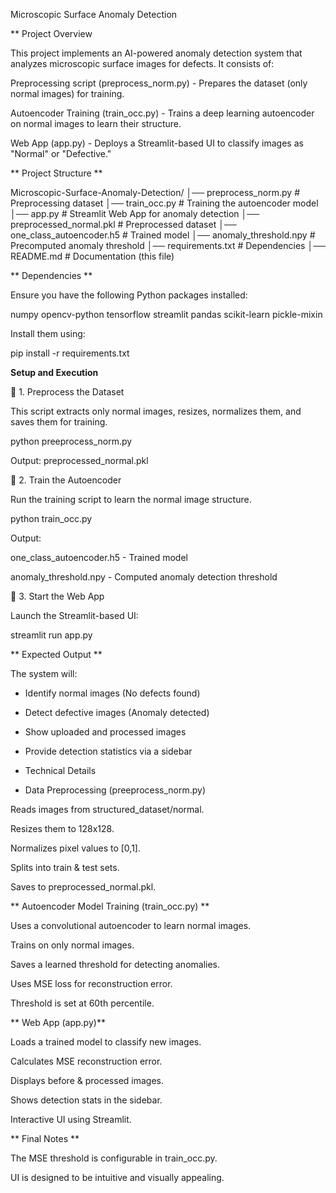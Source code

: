 Microscopic Surface Anomaly Detection

** Project Overview

This project implements an AI-powered anomaly detection system that analyzes microscopic surface images for defects. It consists of:

Preprocessing script (preprocess_norm.py) - Prepares the dataset (only normal images) for training.

Autoencoder Training (train_occ.py) - Trains a deep learning autoencoder on normal images to learn their structure.

Web App (app.py) - Deploys a Streamlit-based UI to classify images as "Normal" or "Defective."

** Project Structure **

Microscopic-Surface-Anomaly-Detection/
│── preprocess_norm.py  # Preprocessing dataset
│── train_occ.py        # Training the autoencoder model
│── app.py              # Streamlit Web App for anomaly detection
│── preprocessed_normal.pkl # Preprocessed dataset
│── one_class_autoencoder.h5 # Trained model
│── anomaly_threshold.npy # Precomputed anomaly threshold
│── requirements.txt    # Dependencies
│── README.md           # Documentation (this file)

** Dependencies **

Ensure you have the following Python packages installed:

numpy
opencv-python
tensorflow
streamlit
pandas
scikit-learn
pickle-mixin

Install them using:

pip install -r requirements.txt

**Setup and Execution**

🔹 1. Preprocess the Dataset

This script extracts only normal images, resizes, normalizes them, and saves them for training.

python preeprocess_norm.py

Output: preprocessed_normal.pkl

🔹 2. Train the Autoencoder

Run the training script to learn the normal image structure.

python train_occ.py

Output:

one_class_autoencoder.h5 - Trained model

anomaly_threshold.npy - Computed anomaly detection threshold

🔹 3. Start the Web App

Launch the Streamlit-based UI:

streamlit run app.py

** Expected Output **

The system will:

* Identify normal images (No defects found)

* Detect defective images (Anomaly detected)

* Show uploaded and processed images

* Provide detection statistics via a sidebar

* Technical Details

* Data Preprocessing (preeprocess_norm.py)

Reads images from structured_dataset/normal.

Resizes them to 128x128.

Normalizes pixel values to [0,1].

Splits into train & test sets.

Saves to preprocessed_normal.pkl.

**  Autoencoder Model Training (train_occ.py) **

Uses a convolutional autoencoder to learn normal images.

Trains on only normal images.

Saves a learned threshold for detecting anomalies.

Uses MSE loss for reconstruction error.

Threshold is set at 60th percentile.

**  Web App (app.py)**

Loads a trained model to classify new images.

Calculates MSE reconstruction error.

Displays before & processed images.

Shows detection stats in the sidebar.

Interactive UI using Streamlit.

** Final Notes **

The MSE threshold is configurable in train_occ.py.


UI is designed to be intuitive and visually appealing.
